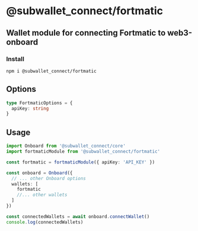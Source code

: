 # @subwallet_connect/fortmatic

## Wallet module for connecting Fortmatic to web3-onboard

### Install

`npm i @subwallet_connect/fortmatic`

## Options

```typescript
type FortmaticOptions = {
  apiKey: string
}
```

## Usage

```typescript
import Onboard from '@subwallet_connect/core'
import fortmaticModule from '@subwallet_connect/fortmatic'

const fortmatic = fortmaticModule({ apiKey: 'API_KEY' })

const onboard = Onboard({
  // ... other Onboard options
  wallets: [
    fortmatic
    //... other wallets
  ]
})

const connectedWallets = await onboard.connectWallet()
console.log(connectedWallets)
```
